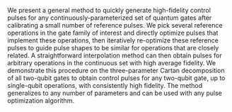 We present a general method to quickly generate high-fidelity control pulses for any continuously-parameterized set of quantum gates after calibrating a small number of reference pulses.  We pick several reference operations in the gate family of interest and directly optimize pulses that implement these operations, then iteratively re-optimize these reference pulses to guide pulse shapes to be similar for operations that are closely related. A straightforward interpolation method can then obtain pulses for arbitrary operations in the continuous set with high average fidelity. We demonstrate this procedure on the three-parameter Cartan decomposition of all two-qubit gates to obtain control pulses for any two-qubit gate, up to single-qubit operations, with consistently high fidelity. The method generalizes to any number of parameters and can be used with any pulse optimization algorithm.